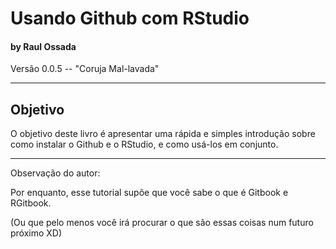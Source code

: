 # Usando Github com RStudio
#### by Raul Ossada

Versão 0.0.5 -- "Coruja Mal-lavada"

***

## Objetivo
O objetivo deste livro é apresentar uma rápida e simples introdução sobre como instalar o Github e o RStudio, e como usá-los em conjunto.

***

Observação do autor:

Por enquanto, esse tutorial supõe que você sabe o que é Gitbook e RGitbook.

(Ou que pelo menos você irá procurar o que são essas coisas num futuro próximo XD)
